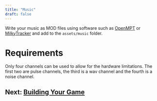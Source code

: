 ```yaml
---
title: "Music"
draft: false
---
```


Write your music as MOD files using software such as [OpenMPT](https://openmpt.org/) or [MilkyTracker](https://milkytracker.titandemo.org/) and add to the `assets/music` folder.

# Requirements

Only four channels can be used to allow for the hardware limitations. The first two are pulse channels, the third is a wav channel and the fourth is a noise channel.

## Next: [Building Your Game](/docs/build)
